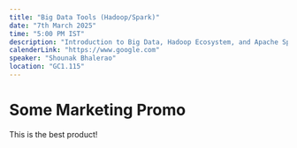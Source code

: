 ```yaml
---
title: "Big Data Tools (Hadoop/Spark)"
date: "7th March 2025"
time: "5:00 PM IST"
description: "Introduction to Big Data, Hadoop Ecosystem, and Apache Spark. Hands-on: Set up a local environment and perform basic data processing tasks."
calenderLink: "https://www.google.com"
speaker: "Shounak Bhalerao"
location: "GC1.115"
---
```

# Some Marketing Promo

This is the best product!